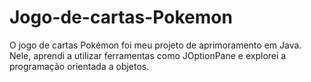 # Jogo-de-cartas-Pokemon
O jogo de cartas Pokémon foi meu projeto de aprimoramento em Java. Nele, aprendi a utilizar ferramentas como JOptionPane e explorei a programação orientada a objetos. 
